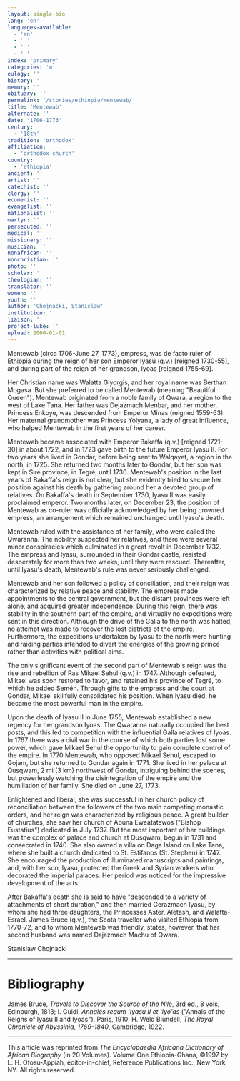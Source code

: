 ```yaml
---
layout: single-bio
lang: 'en'
languages-available:
  - 'en'
  - ' '
  - ' '
  - ' '
index: 'primary'
categories: 'm'
eulogy: ''
history: ''
memory: ''
obituary: ''
permalink: '/stories/ethiopia/mentewab/'
title: 'Mentewab'
alternate: ''
date: '1706-1773'
century:
  - '18th'
tradition: 'orthodox'
affiliation:
  - 'orthodox church'
country:
  - 'ethiopia'
ancient: ''
artist: ''
catechist: ''
clergy: ''
ecumenist: ''
evangelist: ''
nationalist: ''
martyr: ''
persecuted: ''
medical: ''
missionary: ''
musician: ''
nonafrican: ''
nonchristian: ''
photo: ''
scholar: ''
theologian: ''
translator: ''
women: ''
youth: ''
author: 'Chojnacki, Stanislaw'
institution: ''
liaison: ''
project-luke: ''
upload: 2000-01-01
---
```



Mentewab (circa 1706-June 27, 1773), empress, was de facto ruler of Ethiopia during the reign of her son Emperor Iyasu (q.v.) [reigned 1730-55], and during part of the reign of her grandson, Iyoas [reigned 1755-69].

Her Christian name was Walatta Giyorgis, and her royal name was Berthan Mogasa. But she preferred to be called Mentewab (meaning "Beautiful Queen"). Mentewab originated from a noble family of Qwara, a region to the west of Lake Tana. Her father was Dejazmach Menbar, and her mother, Princess Enkoye, was descended from Emperor Minas (reigned 1559-63). Her maternal grandmother was Princess Yolyana, a lady of great influence, who helped Mentewab in the first years of her career.

Mentewab became associated with Emperor Bakaffa (q.v.) [reigned 1721-30] in about 1722, and in 1723 gave birth to the future Emperor Iyasu II. For two years she lived in Gondar, before being sent to Walqayet, a region in the north, in 1725. She returned two months later to Gondar, but her son was kept in Siré province, in Tegré, until 1730. Mentewab's position in the last years of Bakaffa's reign is not clear, but she evidently tried to secure her position against his death by gathering around her a devoted group of relatives. On Bakaffa's death in September 1730, Iyasu II was easily proclaimed emperor. Two months later, on December 23, the position of Mentewab as co-ruler was officially acknowledged by her being crowned empress, an arrangement which remained unchanged until Iyasu's death.

Mentewab ruled with the assistance of her family, who were called the Qwaranna. The nobility suspected her relatives, and there were several minor conspiracies which culminated in a great revolt in December 1732. The empress and Iyasu, surrounded in their Gondar castle, resisted desperately for more than two weeks, until they were rescued. Thereafter, until Iyasu's death, Mentewab's rule was never seriously challenged.

Mentewab and her son followed a policy of conciliation, and their reign was characterized by relative peace and stability. The empress made appointments to the central government, but the distant provinces were left alone, and acquired greater independence. During this reign, there was stability in the southern part of the empire, and virtually no expeditions were sent in this direction. Although the drive of the Galla to the north was halted, no attempt was made to recover the lost districts of the empire. Furthermore, the expeditions undertaken by Iyasu to the north were hunting and raiding parties intended to divert the energies of the growing prince rather than activities with political aims.

The only significant event of the second part of Mentewab's reign was the rise and rebellion of Ras Mikael Sehul (q.v.) in 1747. Although defeated, Mikael was soon restored to favor, and retained his province of  Tegré, to which he added Semén. Through gifts to the empress and the court at Gondar, Mikael skillfully consolidated his position. When Iyasu died, he became the most powerful man in the empire.

Upon the death of Iyasu II in June 1755, Mentewab established a new regency for her grandson Iyoas. The Qwaranna naturally occupied the best posts, and this led to competition with the influential Galla relatives of Iyoas. In 1767 there was a civil war in the course of which both parties lost some power, which gave Mikael Sehul the opportunity to gain complete control of the empire. In 1770 Mentewab, who opposed Mikael Sehul, escaped to Gojam, but she returned to Gondar again in 1771. She lived in her palace at Qusqwam, 2 mi (3 km) northwest of Gondar, intriguing behind the scenes, but powerlessly watching the disintegration of the empire and the humiliation of her family. She died on June 27, 1773.

Enlightened and liberal, she was successful in her church policy of reconciliation between the followers of the two main competing monastic orders, and her reign was characterized by religious peace.  A great builder of churches, she saw her church of Abuna Eweatatewos ("Bishop Eustatius") dedicated in July 1737. But the most important of her buildings was the complex of palace and church at Qusqwam, begun in 1731 and consecrated in 1740. She also owned a villa on Daga Island on Lake Tana, where she built a church dedicated to St. Estifanos (St. Stephen) in 1747. She encouraged the production of illuminated manuscripts and paintings, and, with her son, Iyasu, protected the Greek and Syrian workers who decorated the imperial palaces. Her period was noticed for the impressive development of the arts.

After Bakaffa's death she is said to have "descended to a variety of attachments of short duration," and then married Gerazmach Iyasu, by whom she had three daughters, the Princesses Aster, Aletash, and Walatta-Esrael. James Bruce (q.v.), the Scota traveller who visited Ethiopia from 1770-72, and to whom Mentewab was friendly, states, however, that her second husband was named Dajazmach Machu of Qwara.

Stanislaw Chojnacki

---

# Bibliography

James Bruce, *Travels to Discover the Source of the Nile*, 3rd ed., 8 vols, Edinburgh, 1813; I. Guidi, *Annales regum 'Iyasu II et 'Iyo'as* ("Annals of the Reigns of Iyasu II and Iyoas"), Paris, 1910; H. Weld Blundell, *The Royal Chronicle of Abyssinia, 1769-1840*, Cambridge, 1922.

---

This article was reprinted from *The Encyclopaedia Africana Dictionary of African Biography* (in 20 Volumes). Volume One Ethiopia-Ghana, &copy;1997 by L. H. Ofosu-Appiah, editor-in-chief, Reference Publications Inc., New York, NY. All rights reserved.